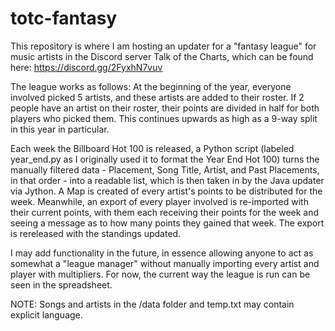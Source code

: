 # totc-fantasy

This repository is where I am hosting an updater for a "fantasy league" for music artists in the Discord server Talk of the Charts, which can be found here: https://discord.gg/2FyxhN7vuv

The league works as follows: At the beginning of the year, everyone involved picked 5 artists, and these artists are added to their roster. If 2 people have an artist on their roster, their points are divided in half for both players who picked them. This continues upwards as high as a 9-way split in this year in particular.

Each week the Billboard Hot 100 is released, a Python script (labeled year_end.py as I originally used it to format the Year End Hot 100) turns the manually filtered data - Placement, Song Title, Artist, and Past Placements, in that order - into a readable list, which is then taken in by the Java updater via Jython. A Map is created of every artist's points to be distributed for the week. Meanwhile, an export of every player involved is re-imported with their current points, with them each receiving their points for the week and seeing a message as to how many points they gained that week. The export is rereleased with the standings updated.

I may add functionality in the future, in essence allowing anyone to act as somewhat a "league manager" without manually importing every artist and player with multipliers. For now, the current way the league is run can be seen in the spreadsheet. 


NOTE: Songs and artists in the /data folder and temp.txt may contain explicit language.
